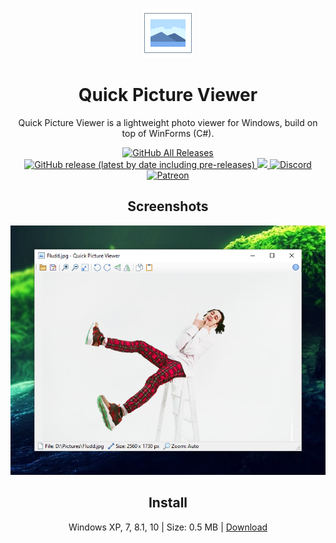 <p align="center">
  <img src="/quick-picture-viewer/resources/imgs/picture80.png">
</p>
<h1 align="center">Quick Picture Viewer</h1>

<p align="center">
  Quick Picture Viewer is a lightweight photo viewer for Windows, build on top of WinForms (C#).
</p>

<p align="center">
  <a href="https://github.com/ModuleArt/quick-picture-viewer/releases">
    <img alt="GitHub All Releases" src="https://img.shields.io/github/downloads/ModuleArt/quick-picture-viewer/total">
    <img alt="GitHub release (latest by date including pre-releases)" src="https://img.shields.io/github/v/release/moduleart/quick-picture-viewer?include_prereleases">
  </a>
  <a alt="Trello roadmap" href="https://trello.com/b/mFgTs747/quick-picture-viewer">
    <img src="https://img.shields.io/badge/planner-trello-%230079BF">
  </a>
  <a alt="Discord channel" href="https://discord.gg/9q4D8SJ">
    <img alt="Discord" src="https://img.shields.io/discord/625641944105877504?color=%237289DA&label=discord">
  </a>
  <a alt="Buy ma a coffee" href="https://www.patreon.com/moduleart">
    <img alt="Patreon" src="https://img.shields.io/badge/donate-patreon-%23E85B46">
  </a>
</p>

<h2 align="center">Screenshots</h2>
<p align="center">
  <img src="/docs/screenshot.png">
</p>

<h2 align="center">Install</h2>
<p align="center">
  Windows XP, 7, 8.1, 10  |  Size: 0.5 MB  |  <a href="https://github.com/ModuleArt/quick-picture-viewer/releases/download/v1.1.0/QuickPictureViewer-Setup.msi">Download</a>
</p>
